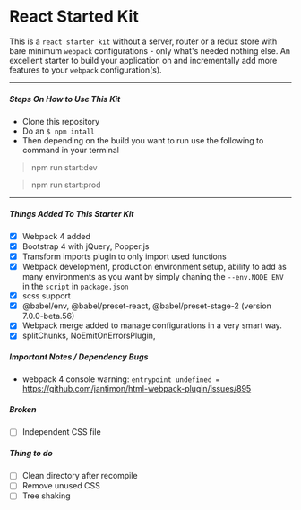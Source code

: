 # React Started Kit

This is a `react starter kit` without a server, router or a redux store with bare minimum `webpack` configurations - only what's needed nothing else. An excellent starter to build your application on and incrementally add more features to your `webpack` configuration(s).

***

##### Steps On How to Use This Kit
* Clone this repository
* Do an `$ npm intall`
* Then depending on the build you want to run use the following to command in your terminal

> npm run start:dev

> npm run start:prod

***

##### Things Added To This Starter Kit
- [x] Webpack 4 added
- [x] Bootstrap 4 with jQuery, Popper.js
- [x] Transform imports plugin to only import used functions
- [x] Webpack development, production environment setup, ability to add as many environments as you want by simply chaning the ```--env.NODE_ENV``` in the `script` in `package.json`
- [x] scss support
- [x] @babel/env, @babel/preset-react, @babel/preset-stage-2 (version 7.0.0-beta.56)
- [x] Webpack merge added to manage configurations in a very smart way.
- [x] splitChunks, NoEmitOnErrorsPlugin,

##### Important Notes / Dependency Bugs
- webpack 4 console warning: `entrypoint undefined =` https://github.com/jantimon/html-webpack-plugin/issues/895

##### Broken
- [ ] Independent CSS file

##### Thing to do
- [ ] Clean directory after recompile
- [ ] Remove unused CSS
- [ ] Tree shaking
